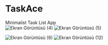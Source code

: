 # TaskAce
 Minimalist Task List App<br>
![Ekran Görüntüsü (4)](https://github.com/ACanERL/TaskAce/assets/71428865/e7803e87-91e5-4ea9-8718-f988b77791b3)
![Ekran Görüntüsü (5)](https://github.com/ACanERL/TaskAce/assets/71428865/28e4f7b8-8999-4528-8f64-41bb4c001ab1)

![Ekran Görüntüsü (6)](https://github.com/ACanERL/TaskAce/assets/71428865/0e7c346a-3df4-478f-af1d-b704cef5c736)
![Ekran Görüntüsü (12)](https://github.com/ACanERL/TaskAce/assets/71428865/f5ddc731-8f0f-42d4-b0f3-5466eb43b2f2)
